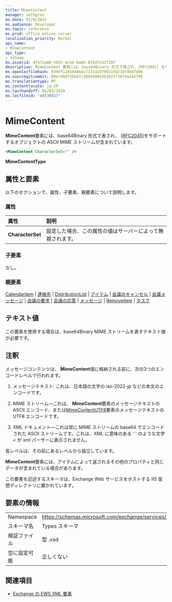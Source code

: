 ```yaml
---
title: MimeContent
manager: sethgros
ms.date: 03/9/2015
ms.audience: Developer
ms.topic: reference
ms.prod: office-online-server
localization_priority: Normal
api_name:
- MimeContent
api_type:
- schema
ms.assetid: 4f472a08-5653-4c54-ba65-831dfe32f20f
description: MimeContent 要素には、base64Binary 形式で表され、[RFC2045] をサポートするオブジェクトの ASCII MIME ストリームが含まれています。
ms.openlocfilehash: 039ef1245d48e4cf13141970921dd210f4bd7d06
ms.sourcegitcommit: 88ec988f2bb67c1866d06b361615f3674a24e795
ms.translationtype: MT
ms.contentlocale: ja-JP
ms.lasthandoff: 06/03/2020
ms.locfileid: "44530437"
---
```

# <a name="mimecontent"></a>MimeContent

**MimeContent**要素には、base64Binary 形式で表され、 [[RFC2045]](http://www.rfc-editor.org/rfc/rfc2045.txt)をサポートするオブジェクトの ASCII MIME ストリームが含まれています。
  
```xml
<MimeContent CharacterSet="" />
```

 **MimeContentType**
## <a name="attributes-and-elements"></a>属性と要素

以下のセクションで、属性、子要素、親要素について説明します。
  
### <a name="attributes"></a>属性

|**属性**|**説明**|
|:-----|:-----|
|**CharacterSet** <br/> |設定した場合、この属性の値はサーバーによって無視されます。  <br/> |
   
### <a name="child-elements"></a>子要素

なし。
  
### <a name="parent-elements"></a>親要素

[Calendaritem](calendaritem.md)  | [連絡先](contact.md)  | [DistributionList](distributionlist.md)  | [アイテム](item.md)  | [会議のキャンセル](meetingcancellation.md)  | [会議メッセージ](meetingmessage.md)  | [会議の要求](meetingrequest.md)  | [会議の応答](meetingresponse.md)  | [メッセージ](message-ex15websvcsotherref.md)  | [Removeitem](removeitem.md)  | [タスク](task.md)
  
## <a name="text-value"></a>テキスト値

この要素を使用する場合は、base64Binary MIME ストリームを表すテキスト値が必要です。
  
## <a name="remarks"></a>注釈

メッセージコンテンツは、 **MimeContent**値に格納される前に、次の3つのエンコードレベルで行われます。 
  
1. メッセージテキスト: これは、日本語の文字の iso-2022-jp などの本文のエンコードです。
    
2. MIME ストリーム—これは、 **MimeContent**要素のメッセージテキストの ASCII エンコード、または[MimeContentUTF8](mimecontentutf8.md)要素のメッセージテキストの UTF8 エンコードです。 
    
3. XML ドキュメント—これは常に MIME ストリームの base64 でエンコードされた ASCII ストリームです。これは、XML に意味のある ' ' のような文字 \< が xml パーサーに表示されません。
    
各レベルは、その前にあるレベルから独立しています。
  
**MimeContent**要素には、アイテムによって返されるその他のプロパティと同じデータが含まれている場合があります。 
  
この要素を記述するスキーマは、Exchange Web サービスをホストする IIS 仮想ディレクトリに置かれています。
  
## <a name="element-information"></a>要素の情報

|||
|:-----|:-----|
|Namespace  <br/> |https://schemas.microsoft.com/exchange/services/2006/types  <br/> |
|スキーマ名  <br/> |Types スキーマ  <br/> |
|検証ファイル  <br/> |型 .xsd  <br/> |
|空に設定可能  <br/> |正しくない  <br/> |
   
## <a name="see-also"></a>関連項目



- [Exchange の EWS XML 要素](ews-xml-elements-in-exchange.md)


